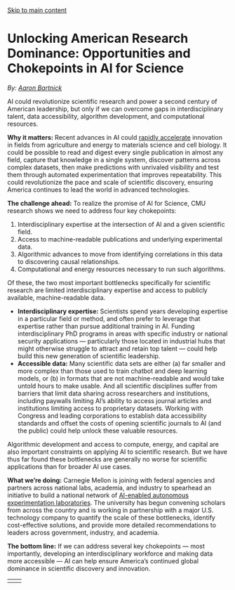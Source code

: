 [Skip to main content](https://www.cmu.edu/work-that-matters/energy-innovation/unlocking-american-research-dominance#main-content)

# Unlocking American Research Dominance: Opportunities and Chokepoints in AI for Science

_By:_ [_Aaron Bartnick_](https://engineering.cmu.edu/directory/bios/bartnick-aaron.html)

AI could revolutionize scientific research and power a second century of American leadership, but only if we can overcome gaps in interdisciplinary talent, data accessibility, algorithm development, and computational resources.

**Why it matters:** Recent advances in AI could [rapidly accelerate](https://www.cmu.edu/block-center/news-events/news-blog-posts/tom-mitchell-blog.html) innovation in fields from agriculture and energy to materials science and cell biology. It could be possible to read and digest every single publication in almost any field, capture that knowledge in a single system, discover patterns across complex datasets, then make predictions with unrivaled visibility and test them through automated experimentation that improves repeatability. This could revolutionize the pace and scale of scientific discovery, ensuring America continues to lead the world in advanced technologies.

**The challenge ahead:** To realize the promise of AI for Science, CMU research shows we need to address four key chokepoints:

1. Interdisciplinary expertise at the intersection of AI and a given scientific field.
2. Access to machine-readable publications and underlying experimental data.
3. Algorithmic advances to move from identifying correlations in this data to discovering causal relationships.
4. Computational and energy resources necessary to run such algorithms.

Of these, the two most important bottlenecks specifically for scientific research are limited interdisciplinary expertise and access to publicly available, machine-readable data.

- **Interdisciplinary expertise:** Scientists spend years developing expertise in a particular field or method, and often prefer to leverage that expertise rather than pursue additional training in AI. Funding interdisciplinary PhD programs in areas with specific industry or national security applications — particularly those located in industrial hubs that might otherwise struggle to attract and retain top talent — could help build this new generation of scientific leadership.
- **Accessible data:** Many scientific data sets are either (a) far smaller and more complex than those used to train chatbot and deep learning models, or (b) in formats that are not machine-readable and would take untold hours to make usable. And all scientific disciplines suffer from barriers that limit data sharing across researchers and institutions, including paywalls limiting AI’s ability to access journal articles and institutions limiting access to proprietary datasets. Working with Congress and leading corporations to establish data accessibility standards and offset the costs of opening scientific journals to AI (and the public) could help unlock these valuable resources.

Algorithmic development and access to compute, energy, and capital are also important constraints on applying AI to scientific research. But we have thus far found these bottlenecks are generally no worse for scientific applications than for broader AI use cases.

**What we’re doing:** Carnegie Mellon is joining with federal agencies and partners across national labs, academia, and industry to spearhead an initiative to build a national network of [AI-enabled autonomous experimentation laboratories](https://arxiv.org/pdf/2506.17510). The university has begun convening scholars from across the country and is working in partnership with a major U.S. technology company to quantify the scale of these bottlenecks, identify cost-effective solutions, and provide more detailed recommendations to leaders across government, industry, and academia.

**The bottom line:** If we can address several key chokepoints — most importantly, developing an interdisciplinary workforce and making data more accessible — AI can help ensure America’s continued global dominance in scientific discovery and innovation.

|     |     |
| --- | --- |
|  |  |
